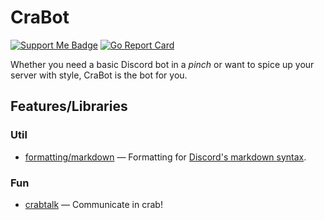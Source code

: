 # CraBot

[![Support Me Badge](https://img.shields.io/badge/Support_Me-blue?logo=kofi)](https://ko-fi.com/arkhamcookie)
[![Go Report Card](https://goreportcard.com/badge/github.com/ArkhamCookie/crabot)](https://goreportcard.com/report/github.com/ArkhamCookie/crabot)

Whether you need a basic Discord bot in a *pinch* or want to spice up your server with style, CraBot is the bot for you.

## Features/Libraries

### Util

- [formatting/markdown](/lib/formatting/markdown)
  — Formatting for [Discord's markdown syntax](https://www.markdownguide.org/tools/discord/).

### Fun

- [crabtalk](/lib/crabtalk/)
  — Communicate in crab!
<!--
  lib/dice is currently not working
 - [dice](/lib/dice/)
  — For all your dice rolling needs
-->
